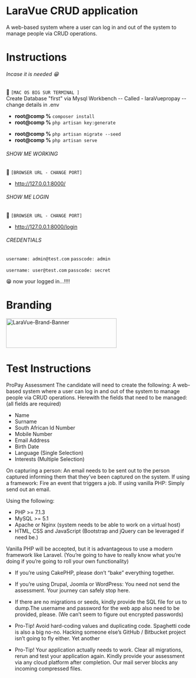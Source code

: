 [//]: <> (// This is confusing, I KNOW, so let me explain it to you)
# LaraVue CRUD application
A web-based system where a user can log in and out of the system to manage people via CRUD operations.


# Instructions
###### Incase it is needed :grin:
:checkered_flag: ```[MAC OS BIG SUR TERMINAL ]```  
Create Database "first" via Mysql Workbench -- 
Called - laraVuepropay -- change details in .env

- **root@comp %** ```composer install```
- **root@comp %** ```php artisan key:generate```

[//]: <> (// put here so I dont have to redo it again for another test => copy paste :-/)
[//]: <> (// composer require laravel/ui)
[//]: <> (// php artisan ui:auth)
[//]: <> (// php artisan session:table)
[//]: <> (// npm install)
[//]: <> (// npm run dev)

- **root@comp %** ```php artisan migrate --seed```
- **root@comp %** ```php artisan serve```


###### SHOW ME WORKING
:checkered_flag: ```[BROWSER URL - CHANGE PORT]``` 
- <a href="http://127.0.0.1:8000/">http://127.0.0.1:8000/</a>

###### SHOW ME LOGIN
:checkered_flag: ```[BROWSER URL - CHANGE PORT]``` 
- <a href="http://127.0.0.1:8002/login">http://127.0.0.1:8000/login</a>

###### CREDENTIALS
```username: admin@test.com```
```passcode: admin```

```username: user@test.com```
```passcode: secret```

:grin: now your logged in...!!!!


# Branding
<img src="https://raw.githubusercontent.com/DeanDevel/DevTests/main/2022/SocialPlaces/images/0*SzXGvcdI4j0iEWpX.png" alt="LaraVue-Brand-Banner" width="300" height="80">


# Test Instructions
ProPay Assessment
The candidate will need to create the following:
A web-based system where a user can log in and out of the system to manage people via CRUD operations.
Herewith the fields that need to be managed: (all fields are required)
* Name
* Surname
* South African Id Number
* Mobile Number
* Email Address
* Birth Date
* Language (Single Selection)
* Interests (Multiple Selection)

On capturing a person: An email needs to be sent out to the person captured informing them that they’ve been captured on the system.
If using a framework: Fire an event that triggers a job.
If using vanilla PHP: Simply send out an email.

Using the following:
* PHP >= 7.1.3
* MySQL >= 5.1
* Apache or Nginx (system needs to be able to work on a virtual host)
* HTML, CSS and JavaScript (Bootstrap and jQuery can be leveraged if need be.)

Vanilla PHP will be accepted, but it is advantageous to use a modern framework like Laravel. (You’re going to have to really know what you’re doing if you’re going to roll your own functionality)

- If you’re using CakePHP, please don’t “bake” everything together.
- If you’re using Drupal, Joomla or WordPress: You need not send the assessment. Your journey can safely stop here.
- If there are no migrations or seeds, kindly provide the SQL file for us to dump.The username and password for the web app also need to be provided, please. (We can’t seem to figure out encrypted passwords)

- Pro-Tip! Avoid hard-coding values and duplicating code. Spaghetti code is also a big no-no. Hacking someone else’s GitHub / Bitbucket project isn’t going to fly either.
Yet another 
- Pro-Tip! Your application actually needs to work. Clear all migrations, rerun and test your application again.
Kindly provide your assessment via any cloud platform after completion. Our mail server blocks any incoming compressed files.